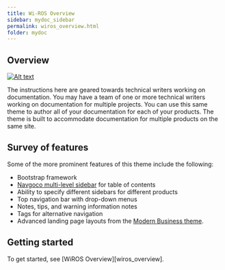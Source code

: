 ```yaml
---
title: Wi-ROS Overview
sidebar: mydoc_sidebar
permalink: wiros_overview.html
folder: mydoc
---
```


## Overview

[![Alt text](https://img.youtube.com/vi/_w7xB8eT8B8/0.jpg)](https://youtu.be/_w7xB8eT8B8)


The instructions here are geared towards technical writers working on documentation. You may have a team of one or more technical writers working on documentation for multiple projects. You can use this same theme to author all of your documentation for each of your products. The theme is built to accommodate documentation for multiple products on the same site.

## Survey of features

Some of the more prominent features of this theme include the following:

* Bootstrap framework
* [Navgoco multi-level sidebar](http://www.komposta.net/article/navgoco) for table of contents
* Ability to specify different sidebars for different products
* Top navigation bar with drop-down menus
* Notes, tips, and warning information notes
* Tags for alternative navigation
* Advanced landing page layouts from the [Modern Business theme](http://startbootstrap.com/template-overviews/modern-business/).

## Getting started

To get started, see [WiROS Overview][wiros_overview].
